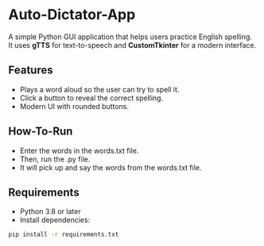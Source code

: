 # Auto-Dictator-App

A simple Python GUI application that helps users practice English spelling.  
It uses **gTTS** for text-to-speech and **CustomTkinter** for a modern interface.

## Features
- Plays a word aloud so the user can try to spell it.
- Click a button to reveal the correct spelling.
- Modern UI with rounded buttons.

## How-To-Run
- Enter the words in the words.txt file.
- Then, run the .py file.
- It will pick up and say the words from the words.txt file.

## Requirements
- Python 3.8 or later
- Install dependencies:
```bash
pip install -r requirements.txt
